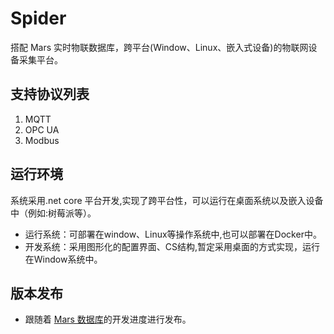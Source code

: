 # Spider
搭配 Mars 实时物联数据库，跨平台(Window、Linux、嵌入式设备)的物联网设备采集平台。

## 支持协议列表
1. MQTT
2. OPC UA
3. Modbus

## 运行环境
系统采用.net core 平台开发,实现了跨平台性，可以运行在桌面系统以及嵌入设备中（例如:树莓派等）。
* 运行系统：可部署在window、Linux等操作系统中,也可以部署在Docker中。 
* 开发系统：采用图形化的配置界面、CS结构,暂定采用桌面的方式实现，运行在Window系统中。

## 版本发布
* 跟随着 [Mars 数据库](https://github.com/cdy816/mars)的开发进度进行发布。
